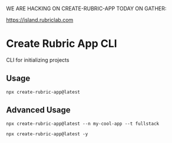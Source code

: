 WE ARE HACKING ON CREATE-RUBRIC-APP TODAY ON GATHER:

https://island.rubriclab.com

# Create Rubric App CLI

CLI for initializing projects

## Usage

`npx create-rubric-app@latest`

## Advanced Usage

`npx create-rubric-app@latest --n my-cool-app --t fullstack`

`npx create-rubric-app@latest -y`
